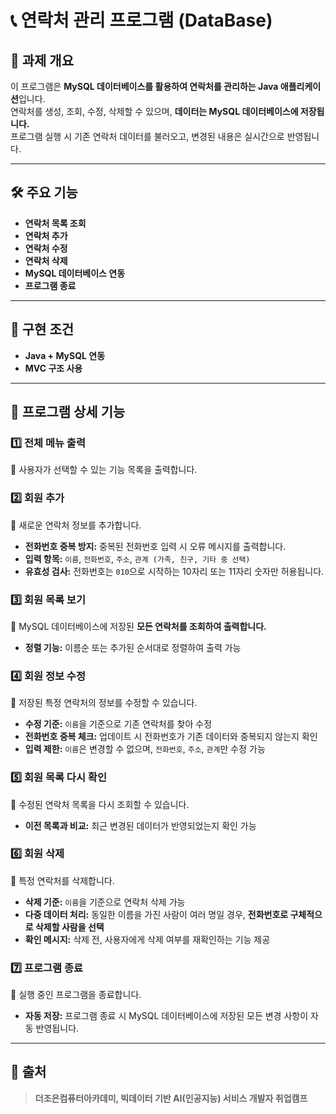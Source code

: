 # 📞 연락처 관리 프로그램 (DataBase)

## 📌 과제 개요
이 프로그램은 **MySQL 데이터베이스를 활용하여 연락처를 관리하는 Java 애플리케이션**입니다.  
연락처를 생성, 조회, 수정, 삭제할 수 있으며, **데이터는 MySQL 데이터베이스에 저장됩니다.**  
프로그램 실행 시 기존 연락처 데이터를 불러오고, 변경된 내용은 실시간으로 반영됩니다.

---

## 🛠️ **주요 기능**
- **연락처 목록 조회**
- **연락처 추가**
- **연락처 수정**
- **연락처 삭제**
- **MySQL 데이터베이스 연동**
- **프로그램 종료**

---

## 🚀 **구현 조건**
- **Java + MySQL 연동**
- **MVC 구조 사용**

---

## 📝 **프로그램 상세 기능**
### 1️⃣ **전체 메뉴 출력**
🔹 사용자가 선택할 수 있는 기능 목록을 출력합니다.

### 2️⃣ **회원 추가**
🔹 새로운 연락처 정보를 추가합니다.  
  - **전화번호 중복 방지:** 중복된 전화번호 입력 시 오류 메시지를 출력합니다.  
  - **입력 항목:** `이름`, `전화번호`, `주소`, `관계 (가족, 친구, 기타 중 선택)`  
  - **유효성 검사:** 전화번호는 `010`으로 시작하는 10자리 또는 11자리 숫자만 허용됩니다.  

### 3️⃣ **회원 목록 보기**
🔹 MySQL 데이터베이스에 저장된 **모든 연락처를 조회하여 출력합니다.**  
  - **정렬 기능:** 이름순 또는 추가된 순서대로 정렬하여 출력 가능  

### 4️⃣ **회원 정보 수정**
🔹 저장된 특정 연락처의 정보를 수정할 수 있습니다.  
  - **수정 기준:** `이름`을 기준으로 기존 연락처를 찾아 수정  
  - **전화번호 중복 체크:** 업데이트 시 전화번호가 기존 데이터와 중복되지 않는지 확인  
  - **입력 제한:** `이름`은 변경할 수 없으며, `전화번호`, `주소`, `관계`만 수정 가능  

### 5️⃣ **회원 목록 다시 확인**
🔹 수정된 연락처 목록을 다시 조회할 수 있습니다.  
  - **이전 목록과 비교:** 최근 변경된 데이터가 반영되었는지 확인 가능  

### 6️⃣ **회원 삭제**
🔹 특정 연락처를 삭제합니다.  
  - **삭제 기준:** `이름`을 기준으로 연락처 삭제 가능  
  - **다중 데이터 처리:** 동일한 이름을 가진 사람이 여러 명일 경우, **전화번호로 구체적으로 삭제할 사람을 선택**  
  - **확인 메시지:** 삭제 전, 사용자에게 삭제 여부를 재확인하는 기능 제공  

### 7️⃣ **프로그램 종료**
🔹 실행 중인 프로그램을 종료합니다.  
  - **자동 저장:** 프로그램 종료 시 MySQL 데이터베이스에 저장된 모든 변경 사항이 자동 반영됩니다.  

---

## 📢 출처
> **더조은컴퓨터아카데미, 빅데이터 기반 AI(인공지능) 서비스 개발자 취업캠프**

